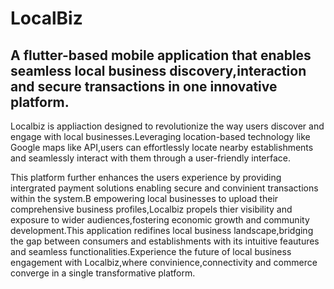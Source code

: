 # LocalBiz
## A flutter-based mobile application that enables seamless local business discovery,interaction and secure transactions in one innovative platform.

Localbiz is appliaction designed to revolutionize the way users discover and engage with local businesses.Leveraging location-based technology like Google maps like API,users can effortlessly locate nearby establishments and seamlessly interact with them through a user-friendly interface.

This platform further enhances the users experience by providing intergrated payment solutions enabling secure and convinient transactions within the system.B empowering local businesses to upload their comprehensive business profiles,Localbiz propels thier visibility and exposure to wider audiences,fostering economic growth and community development.This application redifines local business landscape,bridging the gap between consumers and establishments with its intuitive feautures and seamless functionalities.Experience the future of local business engagement with Localbiz,where convinience,connectivity and commerce converge in a single transformative platform.